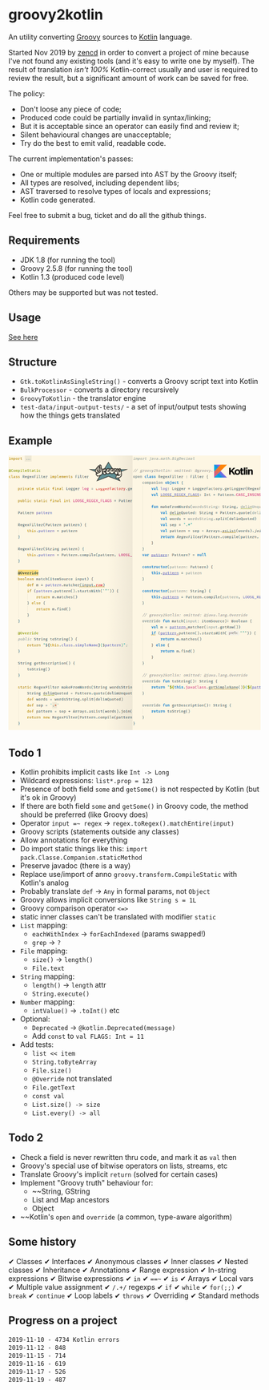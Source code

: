 # groovy2kotlin

An utility converting [Groovy](http://groovy-lang.org/) sources to [Kotlin](https://kotlinlang.org/) language.

Started Nov 2019 by [zencd](https://github.com/zencd) in order to convert a project of mine
because I've not found any existing tools (and it's easy to write one by myself).
The result of translation *isn't 100%* Kotlin-correct usually and user is required to review the result,
but a significant amount of work can be saved for free.

The policy:
- Don't loose any piece of code;
- Produced code could be partially invalid in syntax/linking;
- But it is acceptable since an operator can easily find and review it;
- Silent behavioural changes are unacceptable;
- Try do the best to emit valid, readable code.

The current implementation's passes:
- One or multiple modules are parsed into AST by the Groovy itself;
- All types are resolved, including dependent libs;
- AST traversed to resolve types of locals and expressions;
- Kotlin code generated.

Feel free to submit a bug, ticket and do all the github things.

## Requirements

- JDK 1.8 (for running the tool)
- Groovy 2.5.8 (for running the tool)
- Kotlin 1.3 (produced code level)

Others may be supported but was not tested.

## Usage

[See here](USAGE.md)

## Structure

- `Gtk.toKotlinAsSingleString()` - converts a Groovy script text into Kotlin
- `BulkProcessor` - converts a directory recursively
- `GroovyToKotlin` - the translator engine
- `test-data/input-output-tests/` - a set of input/output tests showing how the things gets translated

## Example

![demo comparison](demo2.png)

## Todo 1

- Kotlin prohibits implicit casts like `Int -> Long`
- Wildcard expressions: `list*.prop = 123`
- Presence of both field `some` and `getSome()` is not respected by Kotlin (but it's ok in Groovy)
- If there are both field `some` and `getSome()` in Groovy code, the method should be preferred (like Groovy does)
- Operator `input =~ regex` -> `regex.toRegex().matchEntire(input)`
- Groovy scripts (statements outside any classes)
- Allow annotations for everything
- Do import static things like this: `import pack.Classe.Companion.staticMethod`
- Preserve javadoc (there is a way)
- Replace use/import of anno `groovy.transform.CompileStatic` with Kotlin's analog
- Probably translate `def` → `Any` in formal params, not `Object`
- Groovy allows implicit conversions like `String s = 1L`
- Groovy comparison operator `<=>`
- static inner classes can't be translated with modifier `static`
- `List` mapping:
    - `eachWithIndex` → `forEachIndexed` (params swapped!)
    - `grep` → `?`
- `File` mapping:
    - `size()` → `length()`
    - `File.text`
- `String` mapping:
    - `length()` → `length` attr
    - `String.execute()`
- `Number` mapping:
    - `intValue()` → `.toInt()` etc
- Optional:
    - `Deprecated` -> `@kotlin.Deprecated(message)`
    - Add `const` to `val FLAGS: Int = 11`
- Add tests:
    - `list << item`
    - `String.toByteArray`
    - `File.size()`
    - `@Override` not translated
    - `File.getText`
    - `const val`
    - `List.size() -> size`
    - `List.every() -> all`

## Todo 2

- Check a field is never rewritten thru code, and mark it as `val` then
- Groovy's special use of bitwise operators on lists, streams, etc
- Translate Groovy's implicit `return` (solved for certain cases)
- Implement "Groovy truth" behaviour for:
    - ~~String, GString
    - List and Map ancestors
    - Object
- ~~Kotlin's `open` and `override` (a common, type-aware algorithm)

## Some history

✔ Classes ✔ Interfaces
✔ Anonymous classes 
✔ Inner classes ✔ Nested classes
✔ Inheritance
✔ Annotations
✔ Range expression
✔ In-string expressions
✔ Bitwise expressions
✔ `in`
✔ `==~`
✔ `is`
✔ Arrays
✔ Local vars
✔ Multiple value assignment
✔ `/.+/` regexps
✔ `if`
✔ `while`
✔ `for(;;)`
✔ `break` ✔ `continue`
✔ Loop labels
✔ `throws`
✔ Overriding
✔ Standard methods

## Progress on a project

    2019-11-10 - 4734 Kotlin errors
    2019-11-12 - 848
    2019-11-15 - 714
    2019-11-16 - 619
    2019-11-17 - 526
    2019-11-19 - 487
